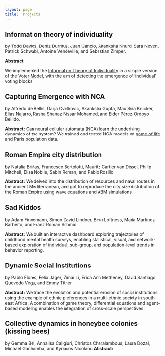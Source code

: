 ```yaml
---
layout: page
title:  Projects
---
```


## Information theory of individuality
by Todd Davies, Deniz Durmus, Juan Gancio, Akanksha Khurd, Sara Neven, Patrick Schwabl, Antoine Vendeville, and Sebastian Zimper.

**Abstract**

We implemented the [Information Theory of Individuality](https://link.springer.com/article/10.1007/s12064-020-00313-7) in a simple version of the [Voter Model](https://en.wikipedia.org/wiki/Voter_model), with the aim of detecting the emergence of ‘individual’ voting blocks.


## Capturing Emergence with NCA
by Alfredo de Bellis, Darja Cvetković, Akanksha Gupta, Max Sina Knicker, Elias Najarro, Rasha Shanaz Nissar Mohamed, and Eider Pérez-Ordoyo Bellido.

**Abstract:**
Can neural cellular automata (NCA) learn the underlying dynamics of the system? We trained and tested NCA models on [game of life](https://en.wikipedia.org/wiki/Conway%27s_Game_of_Life) and Paris population data.


## Roman Empire city distribution 
by Natalia Briñas, Francesco Bertolotti, Mauritz Cartier van Dissel, Philip Mitchell, Elisa Nobile, Sabin Roman, and Pablo Rosillo

**Abstract:**
We delved into the distribution of resources and naval routes in the ancient Mediterranean, and got to reproduce the city size distribution of the Roman Empire using wave equations and ABM simulations.


## Sad Kiddos
by Adam Finnemann, Simon David Lindner, Bryn Loftness, María Martínez-Barbeito, and Franz Roman Schmid

**Abstract:**
We built an interactive dashboard exploring trajectories of childhood mental health surveys, enabling statistical, visual, and network-based exploration of individual, sub-group, and population-level trends in behavior reporting. 


## Dynamic Social Institutions
by  Pablo Flores, Felix Jäger, Zimai Li, Erica Ann Metheney, David Santiago Quevedo Vega, and Emmy Tither

**Abstract:**
We trace the evolution and potential erosion of social institutions using the example of ethnic preferences in a multi-ethnic society in south-east Africa. A combination of game theory, differential equations and agent-based modeling enables the integration of cross-scale perspectives.


## Collective dynamics in honeybee colonies (kissing bees)
by Gemma Bel, Annalisa Caligiuri, Christos Charalambous, Laura Dozal, Michael Gachomba, and Kyriacos Nicolaou
**Abstract:**

